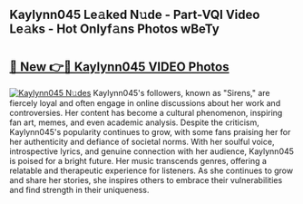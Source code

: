 ## Kaylynn045 Le𝚊ked N𝚞de - Part-VQI Video Le𝚊ks - Hot Onlyf𝚊ns Photos wBeTy

# <h2><a href="http://ab4769.deff.icu/?id=Kaylynn045">🔗 New 👉🔴 Kaylynn045 VIDEO Photos</a></h2>

[![Kaylynn045 N𝚞des](https://i.imgur.com/rIISA9y.gif)](http://ab4769.deff.icu/?id=Kaylynn045)
Kaylynn045's followers, known as "Sirens," are fiercely loyal and often engage in online discussions about her work and controversies. Her content has become a cultural phenomenon, inspiring fan art, memes, and even academic analysis. Despite the criticism, Kaylynn045's popularity continues to grow, with some fans praising her for her authenticity and defiance of societal norms. With her soulful voice, introspective lyrics, and genuine connection with her audience, Kaylynn045 is poised for a bright future. Her music transcends genres, offering a relatable and therapeutic experience for listeners. As she continues to grow and share her stories, she inspires others to embrace their vulnerabilities and find strength in their uniqueness.
